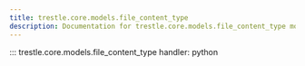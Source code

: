 ```yaml
---
title: trestle.core.models.file_content_type
description: Documentation for trestle.core.models.file_content_type module
---
```

::: trestle.core.models.file_content_type
handler: python
